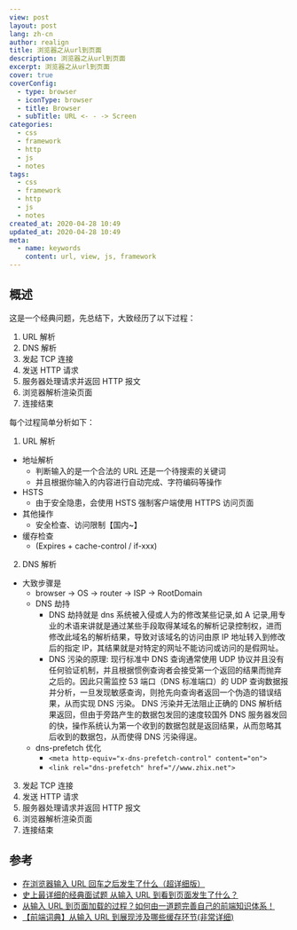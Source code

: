 ```yaml
---
view: post
layout: post
lang: zh-cn
author: realign
title: 浏览器之从url到页面
description: 浏览器之从url到页面
excerpt: 浏览器之从url到页面
cover: true
coverConfig:
  - type: browser
  - iconType: browser
  - title: Browser
  - subTitle: URL <- - -> Screen
categories:
  - css
  - framework
  - http
  - js
  - notes
tags:
  - css
  - framework
  - http
  - js
  - notes
created_at: 2020-04-28 10:49
updated_at: 2020-04-28 10:49
meta:
  - name: keywords
    content: url, view, js, framework
---
```


## 概述

这是一个经典问题，先总结下，大致经历了以下过程：

1. URL 解析
2. DNS 解析
3. 发起 TCP 连接
4. 发送 HTTP 请求
5. 服务器处理请求并返回 HTTP 报文
6. 浏览器解析渲染页面
7. 连接结束

每个过程简单分析如下：

1. URL 解析

- 地址解析
  - 判断输入的是一个合法的 URL 还是一个待搜索的关键词
  - 并且根据你输入的内容进行自动完成、字符编码等操作
- HSTS
  - 由于安全隐患，会使用 HSTS 强制客户端使用 HTTPS 访问页面
- 其他操作
  - 安全检查、访问限制【国内~】
- 缓存检查
  - (Expires + cache-control / if-xxx)

2. DNS 解析

- 大致步骤是
  - browser -> OS -> router -> ISP -> RootDomain
  - DNS 劫持
    - DNS 劫持就是 dns 系统被入侵或人为的修改某些记录,如 A 记录,用专业的术语来讲就是通过某些手段取得某域名的解析记录控制权，进而修改此域名的解析结果，导致对该域名的访问由原 IP 地址转入到修改后的指定 IP，其结果就是对特定的网址不能访问或访问的是假网址。
    - DNS 污染的原理: 现行标准中 DNS 查询通常使用 UDP 协议并且没有任何验证机制，并且根据惯例查询者会接受第一个返回的结果而抛弃之后的。因此只需监控 53 端口（DNS 标准端口）的 UDP 查询数据报并分析，一旦发现敏感查询，则抢先向查询者返回一个伪造的错误结果，从而实现 DNS 污染。 DNS 污染并无法阻止正确的 DNS 解析结果返回，但由于旁路产生的数据包发回的速度较国外 DNS 服务器发回的快，操作系统认为第一个收到的数据包就是返回结果，从而忽略其后收到的数据包，从而使得 DNS 污染得逞。
  - dns-prefetch 优化
    - `<meta http-equiv="x-dns-prefetch-control" content="on">`
    - `<link rel="dns-prefetch" href="//www.zhix.net">`

3. 发起 TCP 连接
4. 发送 HTTP 请求
5. 服务器处理请求并返回 HTTP 报文
6. 浏览器解析渲染页面
7. 连接结束

## 参考

- [在浏览器输入 URL 回车之后发生了什么（超详细版）](https://zhuanlan.zhihu.com/p/80551769)
- [史上最详细的经典面试题 从输入 URL 到看到页面发生了什么？](https://juejin.im/post/5cc573c85188252e741ccbb6)
- [从输入 URL 到页面加载的过程？如何由一道题完善自己的前端知识体系！](https://zhuanlan.zhihu.com/p/34453198?group_id=957277540147056640)
- [【前端词典】从输入 URL 到展现涉及哪些缓存环节(非常详细)](https://juejin.im/post/5c6e77da6fb9a049db73bb07)
